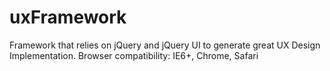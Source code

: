 uxFramework
===========

Framework that relies on jQuery and jQuery UI to generate great UX Design Implementation. Browser compatibility: IE6+, Chrome, Safari
